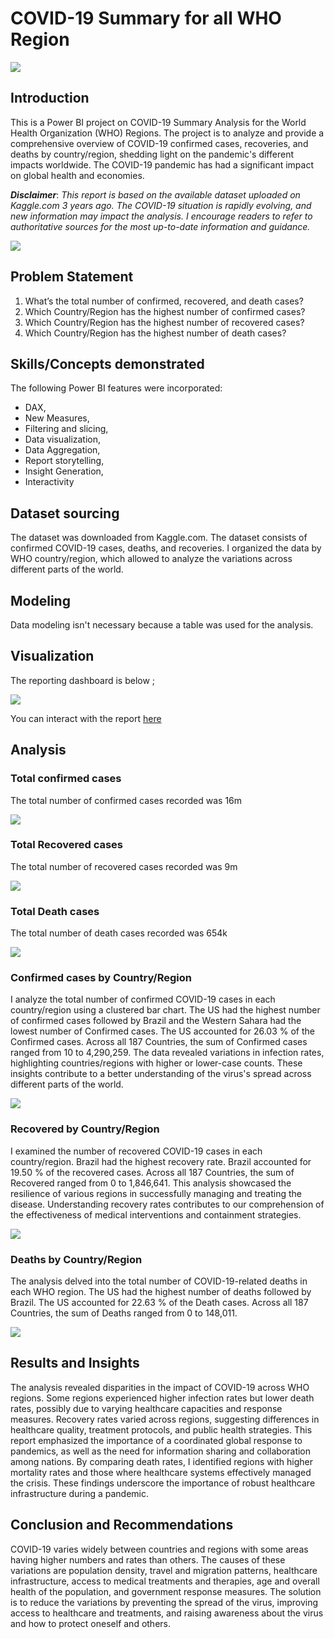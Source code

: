 # COVID-19 Summary for all WHO Region

![](coronavirus_image.jpg)

## Introduction 
This is a Power BI project on COVID-19 Summary Analysis for the World Health Organization (WHO) Regions. The project is to analyze and provide a comprehensive overview of COVID-19 confirmed cases, recoveries, and deaths by country/region, shedding light on the pandemic's different impacts worldwide. The COVID-19 pandemic has had a significant impact on global health and economies. 

**_Disclaimer_**: _This report is based on the available dataset uploaded on Kaggle.com 3 years ago. The COVID-19 situation is rapidly evolving, and new information may impact the analysis. I encourage readers to refer to authoritative sources for the most up-to-date information and guidance._ 

![](map.jpg)

## Problem Statement 
1. What’s the total number of confirmed, recovered, and death cases?
2. Which Country/Region has the highest number of confirmed cases? 
3. Which Country/Region has the highest number of recovered cases?
4. Which Country/Region has the highest number of death cases?

## Skills/Concepts demonstrated
The following Power BI features were incorporated:
- DAX,
- New Measures,
- Filtering and slicing,
- Data visualization,
- Data Aggregation,
- Report storytelling,
- Insight Generation,
- Interactivity

## Dataset sourcing 
The dataset was downloaded from Kaggle.com. The dataset consists of confirmed COVID-19 cases, deaths, and recoveries. I organized the data by WHO country/region, which allowed to analyze the variations across different parts of the world.

## Modeling 
Data modeling isn't necessary because a table was used for the analysis.

## Visualization 
The reporting dashboard is below ;

![](dashboard.jpg)

You can interact with the report [here](https://app.powerbi.com/view?r=eyJrIjoiMjQyMzZkODctNDNjOC00YjM5LWJhNzEtM2FhMWU4YTlmY2MxIiwidCI6ImY1OWE1ZDBkLThmNDEtNGNhNS05MmE5LTI3MDM1ZjMwNDZiOCJ9)

## Analysis 

### Total confirmed cases
The total number of confirmed cases recorded was 16m

![](confirmed.jpg)

### Total Recovered cases
The total number of recovered cases recorded was 9m

![](recovered.jpg)

### Total Death cases
The total number of death cases recorded was 654k

![](death.jpg)

### Confirmed cases by Country/Region 
I analyze the total number of confirmed COVID-19 cases in each country/region using a clustered bar chart. The US had the highest number of confirmed cases followed by Brazil and the Western Sahara had the lowest number of Confirmed cases. The US accounted for 26.03 % of the Confirmed cases. Across all 187 Countries, the sum of Confirmed cases ranged from 10 to 4,290,259. The data revealed variations in infection rates, highlighting countries/regions with higher or lower-case counts. These insights contribute to a better understanding of the virus's spread across different parts of the world.

![](confirmed_cases.jpg)

### Recovered by Country/Region

I examined the number of recovered COVID-19 cases in each country/region. Brazil had the highest recovery rate. Brazil accounted for 19.50 % of the recovered cases. Across all 187 Countries, the sum of Recovered ranged from 0 to 1,846,641. This analysis showcased the resilience of various regions in successfully managing and treating the disease. Understanding recovery rates contributes to our comprehension of the effectiveness of medical interventions and containment strategies.

![](recovered_cases.jpg)

### Deaths by Country/Region
The analysis delved into the total number of COVID-19-related deaths in each WHO region. The US had the highest number of deaths followed by Brazil. The US accounted for 22.63 % of the Death cases. Across all 187 Countries, the sum of Deaths ranged from 0 to 148,011.

![](death_cases.jpg)

## Results and Insights 

The analysis revealed disparities in the impact of COVID-19 across WHO regions. Some regions experienced higher infection rates but lower death rates, possibly due to varying healthcare capacities and response measures. Recovery rates varied across regions, suggesting differences in healthcare quality, treatment protocols, and public health strategies. This report emphasized the importance of a coordinated global response to pandemics, as well as the need for information sharing and collaboration among nations. By comparing death rates, I identified regions with higher mortality rates and those where healthcare systems effectively managed the crisis. These findings underscore the importance of robust healthcare infrastructure during a pandemic.

## Conclusion and Recommendations 

COVID-19 varies widely between countries and regions with some areas having higher numbers and rates than others. The causes of these variations are population density, travel and migration patterns, healthcare infrastructure, access to medical treatments and therapies, age and overall health of the population, and government response measures. The solution is to reduce the variations by preventing the spread of the virus, improving access to healthcare and treatments, and raising awareness about the virus and how to protect oneself and others.













